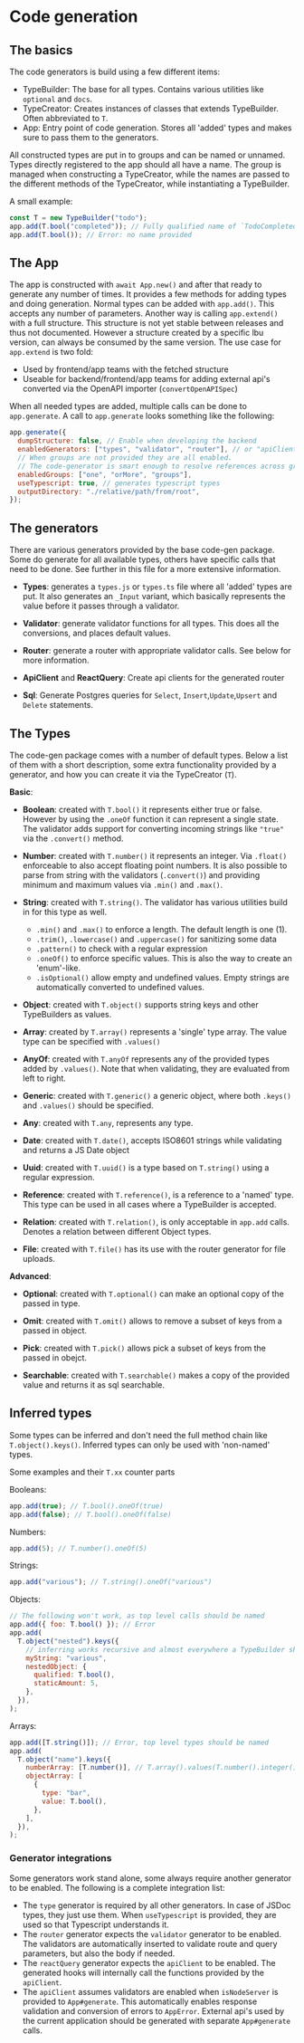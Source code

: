 # Code generation

## The basics

The code generators is build using a few different items:

- TypeBuilder: The base for all types. Contains various utilities like
  `optional` and `docs`.
- TypeCreator: Creates instances of classes that extends TypeBuilder. Often
  abbreviated to `T`.
- App: Entry point of code generation. Stores all 'added' types and makes sure
  to pass them to the generators.

All constructed types are put in to groups and can be named or unnamed. Types
directly registered to the app should all have a name. The group is managed when
constructing a TypeCreator, while the names are passed to the different methods
of the TypeCreator, while instantiating a TypeBuilder.

A small example:

```javascript
const T = new TypeBuilder("todo");
app.add(T.bool("completed")); // Fully qualified name of `TodoCompleted`
app.add(T.bool()); // Error: no name provided
```

## The App

The app is constructed with `await App.new()` and after that ready to generate
any number of times. It provides a few methods for adding types and doing
generation. Normal types can be added with `app.add()`. This accepts any number
of parameters. Another way is calling `app.extend()` with a full structure. This
structure is not yet stable between releases and thus not documented. However a
structure created by a specific lbu version, can always be consumed by the same
version. The use case for `app.extend` is two fold:

- Used by frontend/app teams with the fetched structure
- Useable for backend/frontend/app teams for adding external api's converted via
  the OpenAPI importer (`convertOpenAPISpec`)

When all needed types are added, multiple calls can be done to `app.generate`. A
call to `app.generate` looks something like the following:

```javascript
app.generate({
  dumpStructure: false, // Enable when developing the backend
  enabledGenerators: ["types", "validator", "router"], // or "apiClient", "reactQuery", "sql"
  // When groups are not provided they are all enabled.
  // The code-generator is smart enough to resolve references across groups
  enabledGroups: ["one", "orMore", "groups"],
  useTypescript: true, // generates typescript types
  outputDirectory: "./relative/path/from/root",
});
```

## The generators

There are various generators provided by the base code-gen package. Some do
generate for all available types, others have specific calls that need to be
done. See further in this file for a more extensive information.

- **Types**: generates a `types.js` or `types.ts` file where all 'added' types
  are put. It also generates an `_Input` variant, which basically represents the
  value before it passes through a validator.

- **Validator**: generate validator functions for all types. This does all the
  conversions, and places default values.

- **Router**: generate a router with appropriate validator calls. See below for
  more information.

- **ApiClient** and **ReactQuery**: Create api clients for the generated router

- **Sql**: Generate Postgres queries for `Select`, `Insert`,`Update`,`Upsert`
  and `Delete` statements.

## The Types

The code-gen package comes with a number of default types. Below a list of them
with a short description, some extra functionality provided by a generator, and
how you can create it via the TypeCreator (`T`).

**Basic**:

- **Boolean**: created with `T.bool()` it represents either true or false.
  However by using the `.oneOf` function it can represent a single state. The
  validator adds support for converting incoming strings like `"true"` via the
  `.convert()` method.

- **Number**: created with `T.number()` it represents an integer. Via `.float()`
  enforceable to also accept floating point numbers. It is also possible to
  parse from string with the validators (`.convert()`) and providing minimum and
  maximum values via `.min()` and `.max()`.

- **String**: created with `T.string()`. The validator has various utilities
  build in for this type as well.

  - `.min()` and `.max()` to enforce a length. The default length is one (1).
  - `.trim()`, `.lowercase()` and `.uppercase()` for sanitizing some data
  - `.pattern()` to check with a regular expression
  - `.oneOf()` to enforce specific values. This is also the way to create an
    'enum'-like.
  - `.isOptional()` allow empty and undefined values. Empty strings are
    automatically converted to undefined values.

- **Object**: created with `T.object()` supports string keys and other
  TypeBuilders as values.

- **Array**: created by `T.array()` represents a 'single' type array. The value
  type can be specified with `.values()`

- **AnyOf**: created with `T.anyOf` represents any of the provided types added
  by `.values()`. Note that when validating, they are evaluated from left to
  right.

- **Generic**: created with `T.generic()` a generic object, where both `.keys()`
  and `.values()` should be specified.

- **Any**: created with `T.any`, represents any type.

- **Date**: created with `T.date()`, accepts ISO8601 strings while validating
  and returns a JS Date object

- **Uuid**: created with `T.uuid()` is a type based on `T.string()` using a
  regular expression.

- **Reference**: created with `T.reference()`, is a reference to a 'named' type.
  This type can be used in all cases where a TypeBuilder is accepted.

- **Relation**: created with `T.relation()`, is only acceptable in `app.add`
  calls. Denotes a relation between different Object types.

- **File**: created with `T.file()` has its use with the router generator for
  file uploads.

**Advanced**:

- **Optional**: created with `T.optional()` can make an optional copy of the
  passed in type.

- **Omit**: created with `T.omit()` allows to remove a subset of keys from a
  passed in object.

- **Pick**: created with `T.pick()` allows pick a subset of keys from the passed
  in obejct.
- **Searchable**: created with `T.searchable()` makes a copy of the provided
  value and returns it as sql searchable.

## Inferred types

Some types can be inferred and don't need the full method chain like
`T.object().keys()`. Inferred types can only be used with 'non-named' types.

Some examples and their `T.xx` counter parts

Booleans:

```javascript
app.add(true); // T.bool().oneOf(true)
app.add(false); // T.bool().oneOf(false)
```

Numbers:

```javascript
app.add(5); // T.number().oneOf(5)
```

Strings:

```javascript
app.add("various"); // T.string().oneOf("various")
```

Objects:

```javascript
// The following won't work, as top level calls should be named
app.add({ foo: T.bool() }); // Error
app.add(
  T.object("nested").keys({
    // inferring works recursive and almost everywhere a TypeBuilder should be provided
    myString: "various",
    nestedObject: {
      qualified: T.bool(),
      staticAmount: 5,
    },
  }),
);
```

Arrays:

```javascript
app.add([T.string()]); // Error, top level types should be named
app.add(
  T.object("name").keys({
    numberArray: [T.number()], // T.array().values(T.number().integer())
    objectArray: [
      {
        type: "bar",
        value: T.bool(),
      },
    ],
  }),
);
```

### Generator integrations

Some generators work stand alone, some always require another generator to be
enabled. The following is a complete integration list:

- The `type` generator is required by all other generators. In case of JSDoc
  types, they just use them. When `useTypescript` is provided, they are used so
  that Typescript understands it.
- The `router` generator expects the `validator` generator to be enabled. The
  validators are automatically inserted to validate route and query parameters,
  but also the body if needed.
- The `reactQuery` generator expects the `apiClient` to be enabled. The
  generated hooks will internally call the functions provided by the
  `apiClient`.
- The `apiClient` assumes validators are enabled when `isNodeServer` is provided
  to `App#generate`. This automatically enables response validation and
  conversion of errors to `AppError`. External api's used by the current
  application should be generated with separate `App#generate` calls.

